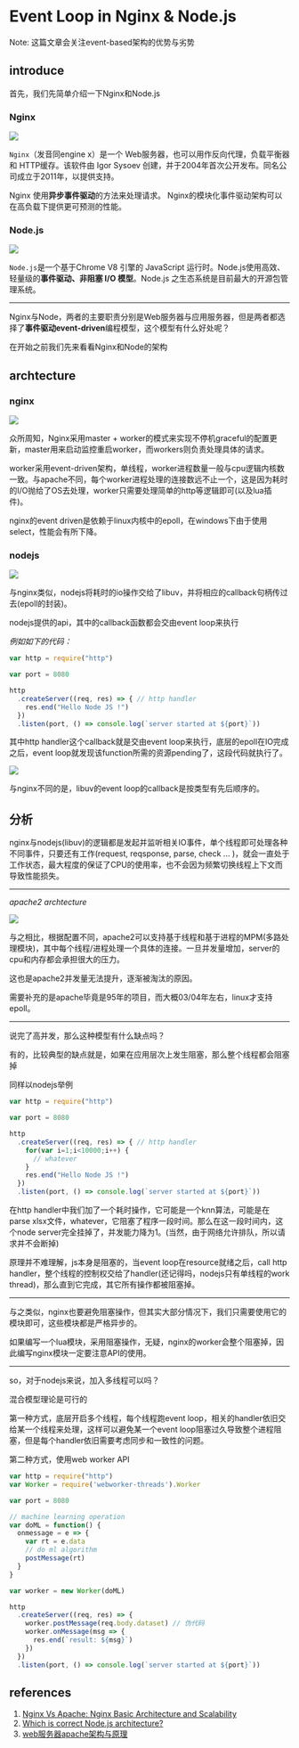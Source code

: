 # Event Loop in Nginx & Node.js

Note: 这篇文章会关注event-based架构的优势与劣势

## introduce

首先，我们先简单介绍一下Nginx和Node.js

### Nginx

![](https://res.cloudinary.com/digf90pwi/image/upload/v1504355338/Nginx_logo.svg_mtyebo.png)

`Nginx`（发音同engine x）是一个 Web服务器，也可以用作反向代理，负载平衡器和 HTTP缓存。该软件由 Igor Sysoev 创建，并于2004年首次公开发布。同名公司成立于2011年，以提供支持。

Nginx 使用**异步事件驱动**的方法来处理请求。 Nginx的模块化事件驱动架构可以在高负载下提供更可预测的性能。

### Node.js

![](https://res.cloudinary.com/digf90pwi/image/upload/c_scale,w_170/v1504269378/7155aa40d0d8bd4619cd63e30dd68dcd_w7urk7.jpg)

`Node.js`是一个基于Chrome V8 引擎的 JavaScript 运行时。Node.js使用高效、轻量级的**事件驱动、非阻塞 I/O 模型**。Node.js 之生态系统是目前最大的开源包管理系统。

---

Nginx与Node，两者的主要职责分别是Web服务器与应用服务器，但是两者都选择了**事件驱动event-driven**编程模型，这个模型有什么好处呢？

在开始之前我们先来看看Nginx和Node的架构

## archtecture

### nginx

![](https://res.cloudinary.com/digf90pwi/image/upload/v1504355805/nginx-architecture_ovvjgo.png)

众所周知，Nginx采用master + worker的模式来实现不停机graceful的配置更新，master用来启动监控重启worker，而workers则负责处理具体的请求。

worker采用event-driven架构，单线程，worker进程数量一般与cpu逻辑内核数一致。与apache不同，每个worker进程处理的连接数远不止一个，这是因为耗时的I/O抛给了OS去处理，worker只需要处理简单的http等逻辑即可(以及lua插件)。

nginx的event driven是依赖于linux内核中的epoll，在windows下由于使用select，性能会有所下降。

### nodejs

![](https://res.cloudinary.com/digf90pwi/image/upload/v1504356451/QRePV_stanvl.jpg)

与nginx类似，nodejs将耗时的io操作交给了libuv，并将相应的callback句柄传过去(epoll的封装)。

nodejs提供的api，其中的callback函数都会交由event loop来执行

*例如如下的代码：*

```javascript
var http = require("http")

var port = 8080

http
  .createServer((req, res) => { // http handler
    res.end("Hello Node JS !")
  })
  .listen(port, () => console.log(`server started at ${port}`))
```

其中http handler这个callback就是交由event loop来执行，底层的epoll在IO完成之后，event loop就发现该function所需的资源pending了，这段代码就执行了。

![](https://res.cloudinary.com/digf90pwi/image/upload/v1504356963/loop_iteration_gnybay.png)

与nginx不同的是，libuv的event loop的callback是按类型有先后顺序的。

## 分析

nginx与nodejs(libuv)的逻辑都是发起并监听相关IO事件，单个线程即可处理各种不同事件，只要还有工作(request, reqsponse, parse, check ... )，就会一直处于工作状态，最大程度的保证了CPU的使用率，也不会因为频繁切换线程上下文而导致性能损失。

---

*apache2 archtecture*

![](https://res.cloudinary.com/digf90pwi/image/upload/v1504358223/2012110823315630_yucefr.jpg)

与之相比，根据配置不同，apache2可以支持基于线程和基于进程的MPM(多路处理模块)，其中每个线程/进程处理一个具体的连接。一旦并发量增加，server的cpu和内存都会承担很大的压力。

这也是apache2并发量无法提升，逐渐被淘汰的原因。

需要补充的是apache毕竟是95年的项目，而大概03/04年左右，linux才支持epoll。

---

说完了高并发，那么这种模型有什么缺点吗？

有的，比较典型的缺点就是，如果在应用层次上发生阻塞，那么整个线程都会阻塞掉

同样以nodejs举例

```javascript
var http = require("http")

var port = 8080

http
  .createServer((req, res) => { // http handler
    for(var i=1;i<10000;i++) {
      // whatever
    }
    res.end("Hello Node JS !")
  })
  .listen(port, () => console.log(`server started at ${port}`))
```

在http handler中我们加了一个耗时操作，它可能是一个knn算法，可能是在parse xlsx文件，whatever，它阻塞了程序一段时间。那么在这一段时间内，这个node server完全挂掉了，并发能力降为1。(当然，由于网络允许排队，所以请求并不会断掉)

原理并不难理解，js本身是阻塞的，当event loop在resource就绪之后，call http handler，整个线程的控制权交给了handler(还记得吗，nodejs只有单线程的work thread)，那么直到它完成，其它所有操作都被阻塞掉。

---

与之类似，nginx也要避免阻塞操作，但其实大部分情况下，我们只需要使用它的模块即可，这些模块都是严格异步的。

如果编写一个lua模块，采用阻塞操作，无疑，nginx的worker会整个阻塞掉，因此编写nginx模块一定要注意API的使用。

---

so，对于nodejs来说，加入多线程可以吗？

混合模型理论是可行的

第一种方式，底层开启多个线程，每个线程跑event loop，相关的handler依旧交给某一个线程来处理，这样可以避免某一个event loop阻塞过久导致整个进程阻塞，但是每个handler依旧需要考虑同步和一致性的问题。

第二种方式，使用web worker API

```javascript
var http = require("http")
var Worker = require('webworker-threads').Worker

var port = 8080

// machine learning operation
var doML = function() {
  onmessage = e => {
    var rt = e.data
    // do ml algorithm
    postMessage(rt)
  }
}

var worker = new Worker(doML)

http
  .createServer((req, res) => {
    worker.postMessage(req.body.dataset) // 伪代码
    worker.onMessage(msg => {
      res.end(`result: ${msg}`)
    })
  })
  .listen(port, () => console.log(`server started at ${port}`))
```

## references

1. [Nginx Vs Apache: Nginx Basic Architecture and Scalability](http://www.thegeekstuff.com/2013/11/nginx-vs-apache/?utm_source=tuicool)
1. [Which is correct Node.js architecture?](https://stackoverflow.com/questions/36766696/which-is-correct-node-js-architecture)
1. [web服务器apache架构与原理](http://www.cnblogs.com/fnng/archive/2012/11/08/2761713.html)
